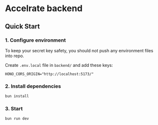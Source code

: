 # Accelrate backend 

## Quick Start

### 1. Configure environment

To keep your secret key safety, you should not push any environment files into repo.

Create `.env.local` file in `backend/` and add these keys:

```
HONO_CORS_ORIGIN="http://localhost:5173/"
```

### 2. Install dependencies

```sh
bun install
```

### 3. Start

```sh
bun run dev
```
